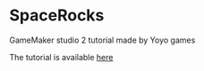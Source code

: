 # SpaceRocks
GameMaker studio 2 tutorial made by Yoyo games

The tutorial is available <a href="https://www.youtube.com/watch?v=raGK_j1NVdE&list=PLhIbBGhnxj5I8HuwoNhjgjDC8OQIf8D3Z">here</a>
